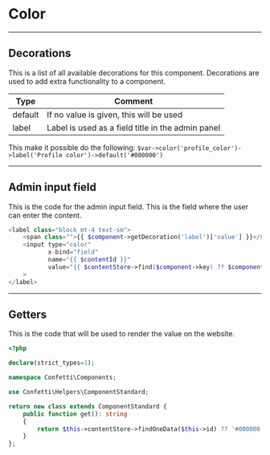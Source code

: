 Color
===============

---------------
Decorations
---------------
This is a list of all available decorations for this component. Decorations are used to add extra functionality to a component.

| Type    | Comment                                           |
|---------|---------------------------------------------------|
| default | If no value is given, this will be used           |
| label   | Label is used as a field title in the admin panel |

This make it possible do the following: `$var->color('profile_color')->label('Profile color')->default('#000000')`

---------------
Admin input field
---------------
This is the code for the admin input field. This is the field where the user can enter the content.

```php
<label class="block mt-4 text-sm">
    <span class="">{{ $component->getDecoration('label')['value'] }}</span>
    <input type="color"
           x-bind="field"
           name="{{ $contentId }}"
           value="{{ $contentStore->find($component->key) ?? $component->getDecoration('default')['value'] }}"
    >
</label>
```

---------------
Getters
---------------
This is the code that will be used to render the value on the website.

```php
<?php

declare(strict_types=1);

namespace Confetti\Components;

use Confetti\Helpers\ComponentStandard;

return new class extends ComponentStandard {
    public function get(): string
    {
        return $this->contentStore->findOneData($this->id) ?? '#000000';
    }
};
```

